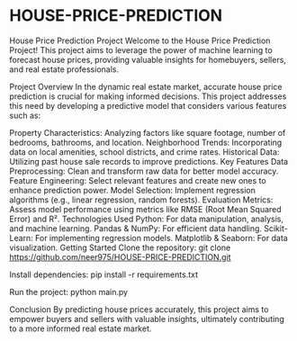 # HOUSE-PRICE-PREDICTION
House Price Prediction Project
Welcome to the House Price Prediction Project! This project aims to leverage the power of machine learning to forecast house prices, providing valuable insights for homebuyers, sellers, and real estate professionals.

Project Overview
In the dynamic real estate market, accurate house price prediction is crucial for making informed decisions. This project addresses this need by developing a predictive model that considers various features such as:

Property Characteristics: Analyzing factors like square footage, number of bedrooms, bathrooms, and location.
Neighborhood Trends: Incorporating data on local amenities, school districts, and crime rates.
Historical Data: Utilizing past house sale records to improve predictions.
Key Features
Data Preprocessing: Clean and transform raw data for better model accuracy.
Feature Engineering: Select relevant features and create new ones to enhance prediction power.
Model Selection: Implement regression algorithms (e.g., linear regression, random forests).
Evaluation Metrics: Assess model performance using metrics like RMSE (Root Mean Squared Error) and R².
Technologies Used
Python: For data manipulation, analysis, and machine learning.
Pandas & NumPy: For efficient data handling.
Scikit-Learn: For implementing regression models.
Matplotlib & Seaborn: For data visualization.
Getting Started
Clone the repository:
git clone https://github.com/neer975/HOUSE-PRICE-PREDICTION.git

Install dependencies:
pip install -r requirements.txt

Run the project:
python main.py

Conclusion
By predicting house prices accurately, this project aims to empower buyers and sellers with valuable insights, ultimately contributing to a more informed real estate market.
